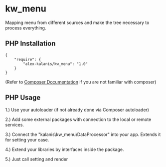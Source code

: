 # kw_menu

Mapping menu from different sources and make the tree necessary to process everything.

## PHP Installation

```
{
    "require": {
        "alex-kalanis/kw_menu": "1.0"
    }
}
```

(Refer to [Composer Documentation](https://github.com/composer/composer/blob/master/doc/00-intro.md#introduction) if you are not
familiar with composer)


## PHP Usage

1.) Use your autoloader (if not already done via Composer autoloader)

2.) Add some external packages with connection to the local or remote services.

3.) Connect the "kalanis\kw_menu\DataProcessor" into your app. Extends it for setting your case.

4.) Extend your libraries by interfaces inside the package.

5.) Just call setting and render
